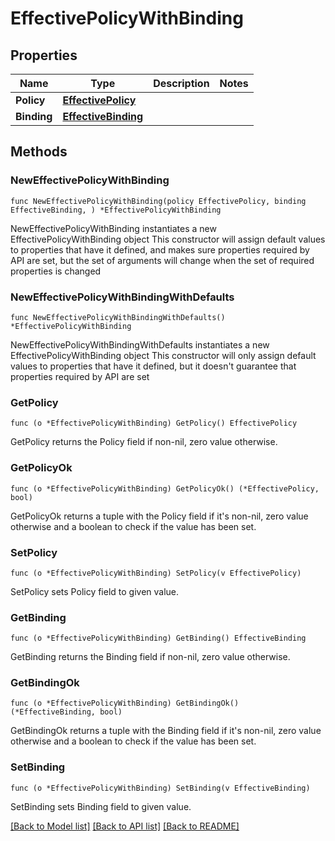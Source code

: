 # EffectivePolicyWithBinding

## Properties

Name | Type | Description | Notes
------------ | ------------- | ------------- | -------------
**Policy** | [**EffectivePolicy**](EffectivePolicy.md) |  | 
**Binding** | [**EffectiveBinding**](EffectiveBinding.md) |  | 

## Methods

### NewEffectivePolicyWithBinding

`func NewEffectivePolicyWithBinding(policy EffectivePolicy, binding EffectiveBinding, ) *EffectivePolicyWithBinding`

NewEffectivePolicyWithBinding instantiates a new EffectivePolicyWithBinding object
This constructor will assign default values to properties that have it defined,
and makes sure properties required by API are set, but the set of arguments
will change when the set of required properties is changed

### NewEffectivePolicyWithBindingWithDefaults

`func NewEffectivePolicyWithBindingWithDefaults() *EffectivePolicyWithBinding`

NewEffectivePolicyWithBindingWithDefaults instantiates a new EffectivePolicyWithBinding object
This constructor will only assign default values to properties that have it defined,
but it doesn't guarantee that properties required by API are set

### GetPolicy

`func (o *EffectivePolicyWithBinding) GetPolicy() EffectivePolicy`

GetPolicy returns the Policy field if non-nil, zero value otherwise.

### GetPolicyOk

`func (o *EffectivePolicyWithBinding) GetPolicyOk() (*EffectivePolicy, bool)`

GetPolicyOk returns a tuple with the Policy field if it's non-nil, zero value otherwise
and a boolean to check if the value has been set.

### SetPolicy

`func (o *EffectivePolicyWithBinding) SetPolicy(v EffectivePolicy)`

SetPolicy sets Policy field to given value.


### GetBinding

`func (o *EffectivePolicyWithBinding) GetBinding() EffectiveBinding`

GetBinding returns the Binding field if non-nil, zero value otherwise.

### GetBindingOk

`func (o *EffectivePolicyWithBinding) GetBindingOk() (*EffectiveBinding, bool)`

GetBindingOk returns a tuple with the Binding field if it's non-nil, zero value otherwise
and a boolean to check if the value has been set.

### SetBinding

`func (o *EffectivePolicyWithBinding) SetBinding(v EffectiveBinding)`

SetBinding sets Binding field to given value.



[[Back to Model list]](../README.md#documentation-for-models) [[Back to API list]](../README.md#documentation-for-api-endpoints) [[Back to README]](../README.md)


